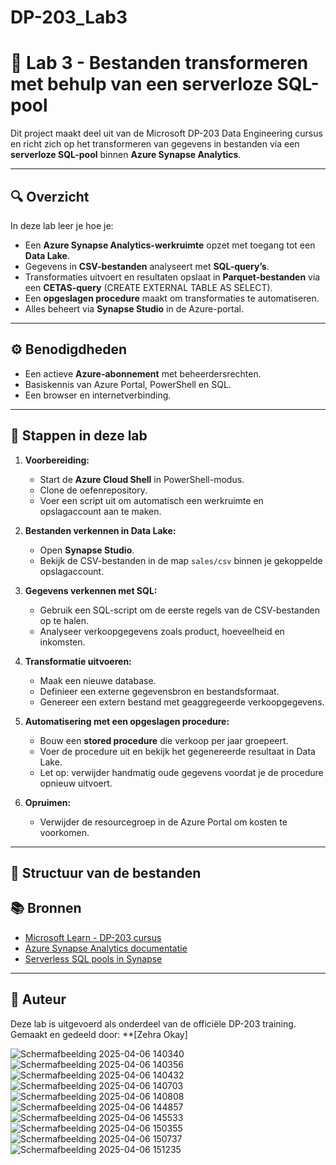 # DP-203_Lab3
# 💼 Lab 3 - Bestanden transformeren met behulp van een serverloze SQL-pool

Dit project maakt deel uit van de Microsoft DP-203 Data Engineering cursus en richt zich op het transformeren van gegevens in bestanden via een **serverloze SQL-pool** binnen **Azure Synapse Analytics**.

---

## 🔍 Overzicht

In deze lab leer je hoe je:

- Een **Azure Synapse Analytics-werkruimte** opzet met toegang tot een **Data Lake**.
- Gegevens in **CSV-bestanden** analyseert met **SQL-query’s**.
- Transformaties uitvoert en resultaten opslaat in **Parquet-bestanden** via een **CETAS-query** (CREATE EXTERNAL TABLE AS SELECT).
- Een **opgeslagen procedure** maakt om transformaties te automatiseren.
- Alles beheert via **Synapse Studio** in de Azure-portal.

---

## ⚙️ Benodigdheden

- Een actieve **Azure-abonnement** met beheerdersrechten.
- Basiskennis van Azure Portal, PowerShell en SQL.
- Een browser en internetverbinding.

---

## 🧭 Stappen in deze lab

1. **Voorbereiding:**
   - Start de **Azure Cloud Shell** in PowerShell-modus.
   - Clone de oefenrepository.
   - Voer een script uit om automatisch een werkruimte en opslagaccount aan te maken.

2. **Bestanden verkennen in Data Lake:**
   - Open **Synapse Studio**.
   - Bekijk de CSV-bestanden in de map `sales/csv` binnen je gekoppelde opslagaccount.

3. **Gegevens verkennen met SQL:**
   - Gebruik een SQL-script om de eerste regels van de CSV-bestanden op te halen.
   - Analyseer verkoopgegevens zoals product, hoeveelheid en inkomsten.

4. **Transformatie uitvoeren:**
   - Maak een nieuwe database.
   - Definieer een externe gegevensbron en bestandsformaat.
   - Genereer een extern bestand met geaggregeerde verkoopgegevens.

5. **Automatisering met een opgeslagen procedure:**
   - Bouw een **stored procedure** die verkoop per jaar groepeert.
   - Voer de procedure uit en bekijk het gegenereerde resultaat in Data Lake.
   - Let op: verwijder handmatig oude gegevens voordat je de procedure opnieuw uitvoert.

6. **Opruimen:**
   - Verwijder de resourcegroep in de Azure Portal om kosten te voorkomen.

---

## 📁 Structuur van de bestanden

## 📚 Bronnen

- [Microsoft Learn - DP-203 cursus](https://learn.microsoft.com/nl-nl/training/paths/data-engineering/)
- [Azure Synapse Analytics documentatie](https://learn.microsoft.com/nl-nl/azure/synapse-analytics/)
- [Serverless SQL pools in Synapse](https://learn.microsoft.com/nl-nl/azure/synapse-analytics/sql/on-demand-overview)

---

## 👤 Auteur

Deze lab is uitgevoerd als onderdeel van de officiële DP-203 training.  
Gemaakt en gedeeld door: **[Zehra Okay]


![Schermafbeelding 2025-04-06 140340](https://github.com/user-attachments/assets/df629482-9efd-4057-9e78-926806a2f20d)
![Schermafbeelding 2025-04-06 140356](https://github.com/user-attachments/assets/765df58c-9fc3-482f-b5cc-1f3b2aa15838)
![Schermafbeelding 2025-04-06 140432](https://github.com/user-attachments/assets/aa4516af-ae94-4a0d-8947-3ec15d944fc1)
![Schermafbeelding 2025-04-06 140703](https://github.com/user-attachments/assets/c165ddce-946a-4fc3-9f8a-6d90068a3d57)
![Schermafbeelding 2025-04-06 140808](https://github.com/user-attachments/assets/33ab97c0-9058-4287-9561-a30925fa88f6)
![Schermafbeelding 2025-04-06 144857](https://github.com/user-attachments/assets/e4c6dd23-de8f-4c25-b7e3-e314295e9cdd)
![Schermafbeelding 2025-04-06 145533](https://github.com/user-attachments/assets/58f69195-d458-401a-9758-63c64626db0e)
![Schermafbeelding 2025-04-06 150355](https://github.com/user-attachments/assets/d09cb6ab-1256-4d7f-ae04-1697a1725374)
![Schermafbeelding 2025-04-06 150737](https://github.com/user-attachments/assets/351c253e-dec3-4e59-a5ff-7feee0525764)
![Schermafbeelding 2025-04-06 151235](https://github.com/user-attachments/assets/5bf71a01-8d8e-4de3-9128-93c5f7065519)








